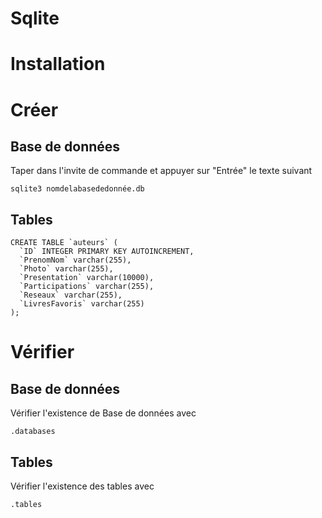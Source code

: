 # Sqlite


# Installation 


# Créer 
## Base de données
Taper dans l'invite de commande et appuyer sur "Entrée" le texte suivant
```
sqlite3 nomdelabasededonnée.db
```

## Tables
```
CREATE TABLE `auteurs` (
  `ID` INTEGER PRIMARY KEY AUTOINCREMENT,
  `PrenomNom` varchar(255),
  `Photo` varchar(255),
  `Presentation` varchar(10000),
  `Participations` varchar(255),
  `Reseaux` varchar(255),
  `LivresFavoris` varchar(255)
);
```
# Vérifier 
## Base de données
Vérifier l'existence de Base de données avec 
```
.databases
```
## Tables
Vérifier l'existence des tables avec 
```
.tables
```